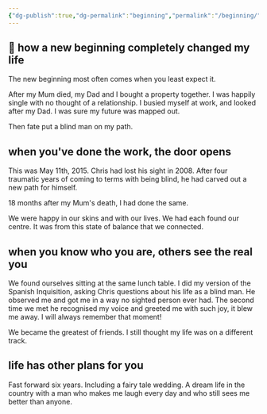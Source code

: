 ```yaml
---
{"dg-publish":true,"dg-permalink":"beginning","permalink":"/beginning/","dgHomeLink":true,"dgPassFrontmatter":false}
---
```



## 🌿 how a new beginning completely changed my life

The new beginning most often comes when you least expect it.

After my Mum died, my Dad and I bought a property together. I was happily single with no thought of a relationship. I busied myself at work, and looked after my Dad. I was sure my future was mapped out.

Then fate put a blind man on my path.

## when you've done the work, the door opens

This was May 11th, 2015. Chris had lost his sight in 2008. After four traumatic years of coming to terms with being blind, he had carved out a new path for himself.

18 months after my Mum's death, I had done the same.

We were happy in our skins and with our lives. We had each found our centre. It was from this state of balance that we connected.

## when you know who you are, others see the real you

We found ourselves sitting at the same lunch table. I did my version of the Spanish Inquisition, asking Chris questions about his life as a blind man. He observed me and got me in a way no sighted person ever had. The second time we met he recognised my voice and greeted me with such joy, it blew me away. I will always remember that moment!

We became the greatest of friends. I still thought my life was on a different track.

## life has other plans for you

Fast forward six years. Including a fairy tale wedding. A dream life in the country with a man who makes me laugh every day and who still sees me better than anyone.